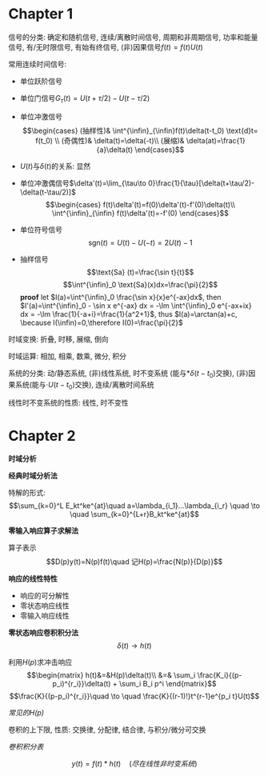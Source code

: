 # Chapter 1

信号的分类: 确定和随机信号, 连续/离散时间信号, 周期和非周期信号, 功率和能量信号, 有/无时限信号, 有始有终信号, (非)因果信号$f(t)=f(t)U(t)$

常用连续时间信号:
- 单位跃阶信号
- 单位门信号$G_{\tau}(t)=U(t+\tau/2)-U(t-\tau/2)$
- 单位冲激信号
  $$\begin{cases}
    (抽样性)& \int^{\infin}_{\infin}f(t)\delta(t-t_0) \text{d}t= f(t_0) \\
    (奇偶性)& \delta(t)=\delta(-t)\\
    (展缩)& \delta(at)=\frac{1}{a}\delta(t) 
  \end{cases}$$

- $U(t)$与$\delta(t)$的关系: 显然
- 单位冲激偶信号$\delta'(t)=\lim_{\tau\to 0}\frac{1}{\tau}[\delta(t+\tau/2)-\delta(t-\tau/2)]$
  $$\begin{cases}
    f(t)\delta'(t)=f(0)\delta'(t)-f'(0)\delta(t)\\
    \int^{\infin}_{\infin} f(t)\delta'(t)=-f'(0)    
  \end{cases}$$

- 单位符号信号
  $$\text{sgn}(t)=U(t)-U(-t)=2U(t)-1$$

- 抽样信号
  $$\text{Sa} (t)=\frac{\sin t}{t}$$
  $$\int^{\infin}_0 \text{Sa}(x)dx=\frac{\pi}{2}$$
  **proof** let $I(a)=\int^{\infin}_0 \frac{\sin x}{x}e^{-ax}dx$, then $I'(a)=\int^{\infin}_0 - \sin x e^{-ax} dx = -\Im \int^{\infin}_0 e^{-ax+ix} dx = -\Im \frac{1}{-a+i}=\frac{1}{a^2+1}$, thus $I(a)=\arctan(a)+c, \because I(\infin)=0,\therefore I(0)=\frac{\pi}{2}$

时域变换: 折叠, 时移, 展缩, 倒向

时域运算: 相加, 相乘, 数乘, 微分, 积分

系统的分类: 动/静态系统, (非)线性系统, 时不变系统 (能与$\ast \delta(t-t_0)$交换), (非)因果系统(能与$\cdot U(t-t_0)$交换), 连续/离散时间系统

线性时不变系统的性质: 线性, 时不变性

# Chapter 2 
**时域分析**

**经典时域分析法**

特解的形式:
$$\sum_{k=0}^L E_kt^ke^{at}\quad a=\lambda_{i_1}...\lambda_{i_r} \quad \to \quad \sum_{k=0}^{L+r}B_kt^ke^{at}$$

**零输入响应算子求解法**

算子表示
$$D(p)y(t)=N(p)f(t)\quad 记H(p)=\frac{N(p)}{D(p)}$$

**响应的线性特性**
- 响应的可分解性
- 零状态响应线性
- 零输入响应线性

**零状态响应卷积积分法**
$$\delta(t)\to h(t)$$

利用$H(p)$求冲击响应
$$\begin{matrix}
    h(t)&=&H(p)\delta(t)\\
&=& \sum_i \frac{K_i}{(p-p_i)^{r_i}}\delta(t) + \sum_i B_i p^i
\end{matrix}$$
$$\frac{K}{(p-p_i)^{r_i}}\quad \to \quad \frac{K}{(r-1)!}t^{r-1}e^{p_i t}U(t)$$

*常见的$H(p)$*

卷积的上下限, 性质: 交换律, 分配律, 结合律, 与积分/微分可交换

*卷积积分表*

$$y(t)=f(t)\ast h(t)\quad (尽在线性非时变系统)$$